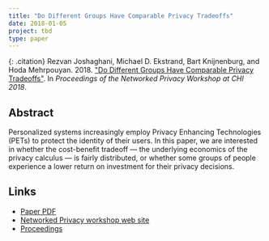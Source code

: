 ```yaml
---
title: "Do Different Groups Have Comparable Privacy Tradeoffs"
date: 2018-01-05
project: tbd
type: paper
---
```


{: .citation}
Rezvan Joshaghani, Michael D. Ekstrand, Bart Knijnenburg, and Hoda Mehrpouyan. 2018. ["Do Different Groups Have Comparable Privacy Tradeoffs"](#). In <cite>Proceedings of the Networked Privacy Workshop at CHI 2018</cite>.

## Abstract

Personalized systems increasingly employ Privacy Enhancing Technologies (PETs) to protect the identity of their users. In this paper, we are interested in whether the cost-benefit tradeoff — the underlying economics of the privacy calculus — is fairly distributed, or whether some groups of people experience a lower return on investment for their privacy decisions.

## Links

* [Paper PDF](https://networkedprivacy2018.files.wordpress.com/2018/04/boise.pdf)
* [Networked Privacy workshop web site](https://networkedprivacy2018.wordpress.com/)
* [Proceedings](https://dl.acm.org/citation.cfm?id=3170427.3170617)
